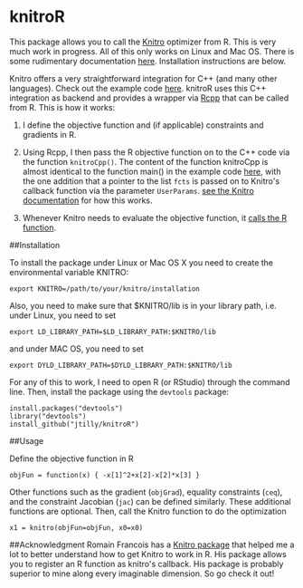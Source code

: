 knitroR
=======

This package allows you to call the [Knitro](http://www.ziena.com/knitro.htm) optimizer from R. This is very much work in progress. All of this only works on Linux and Mac OS. There is some rudimentary documentation [here](https://jtilly.github.io/knitroR/knitroR.pdf). Installation instructions are below.

Knitro offers a very straightforward integration for C++ (and many other languages). Check out the example code [here](https://www.artelys.com/tools/knitro_doc/2_userGuide/gettingStarted/startCallableLibrary.html). knitroR uses this C++ integration as backend and provides a wrapper via [Rcpp](http://dirk.eddelbuettel.com/code/rcpp.html) that can be called from R. This is how it works: 

1.  I define the objective function and (if applicable) constraints and gradients in R. 

2.  Using Rcpp, I then pass the R objective function on to the C++ code via the function ```knitroCpp()```. The content of the function knitroCpp is almost identical to the function main() in the example code       [here](https://www.artelys.com/tools/knitro_doc/2_userGuide/gettingStarted/startCallableLibrary.html), with the one addition that a pointer to the list ```fcts``` is passed on to Knitro's callback function via the parameter ```UserParams```. [see the Knitro documentation](https://www.artelys.com/tools/knitro_doc/2_userGuide/callbacks.html?highlight=userparams) for how this works.

3.  Whenever Knitro needs to evaluate the objective function, it [calls the R function](http://gallery.rcpp.org/articles/r-function-from-c++/). 


##Installation

To install the package under Linux or Mac OS X you need to create the environmental variable KNITRO:

```
export KNITRO=/path/to/your/knitro/installation
```
Also, you need to make sure that $KNITRO/lib is in your library path, i.e. under Linux, you need to set
```
export LD_LIBRARY_PATH=$LD_LIBRARY_PATH:$KNITRO/lib
```
and under MAC OS, you need to set
```
export DYLD_LIBRARY_PATH=$DYLD_LIBRARY_PATH:$KNITRO/lib
```
For any of this to work, I need to open R (or RStudio) through the command line. Then, install the package using the `devtools` package:

```
install.packages("devtools")
library("devtools")
install_github("jtilly/knitroR")
```

##Usage

Define the objective function in R

```
objFun = function(x) { -x[1]^2+x[2]-x[2]*x[3] }
```

Other functions such as the gradient (```objGrad```), equality constraints (```ceq```), and the constraint Jacobian (```jac```) can be defined similarly. These additional functions are optional. Then, call the Knitro function to do the optimization

```
x1 = knitro(objFun=objFun, x0=x0)
```

##Acknowledgment
Romain Francois has a [Knitro package](https://github.com/romainfrancois/KNITRO/) that helped me a lot to better understand how to get Knitro to work in R. His package allows you to register an R function as knitro's callback. His package is probably superior to mine along every imaginable dimension. So go check it out!

